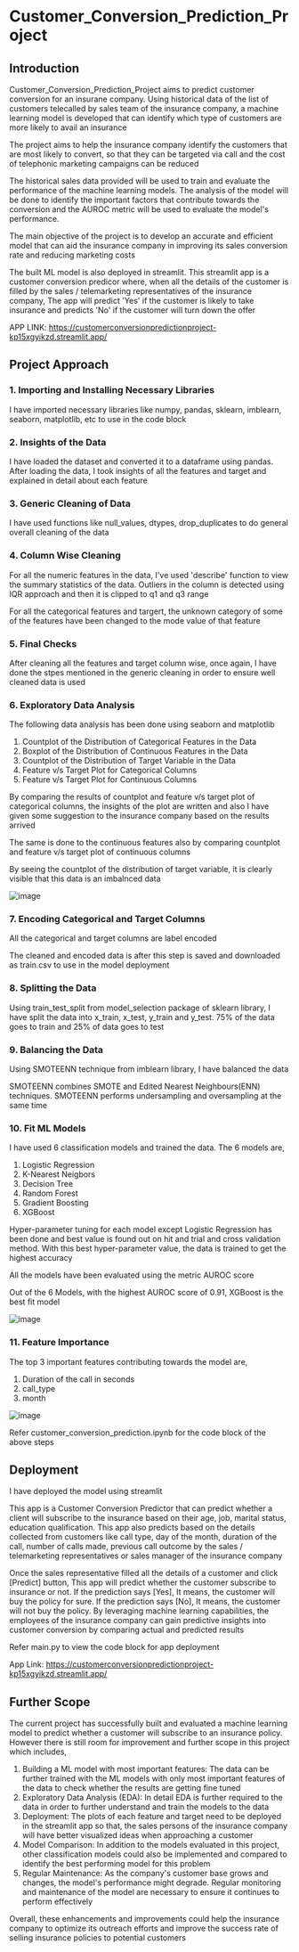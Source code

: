 # Customer_Conversion_Prediction_Project

## Introduction

Customer_Conversion_Prediction_Project aims to predict customer conversion for an insurane company. Using historical data of the list of customers telecalled by sales team of the insurance company, a machine learning model is developed that can identify which type of customers are more likely to avail an insurance

The project aims to help the insurance company identify the customers that are most likely to convert, so that they can be targeted via call and the cost of telephonic marketing campaigns can be reduced

The historical sales data provided will be used to train and evaluate the performance of the machine learning models. The analysis of the model will be done to identify the important factors that contribute towards the conversion and the AUROC metric will be used to evaluate the model's performance. 

The main objective of the project is to develop an accurate and efficient model that can aid the insurance company in improving its sales conversion rate and reducing marketing costs

The built ML model is also deployed in streamlit. This streamlit app is a customer conversion predicor where, when all the details of the customer is filled by the sales / telemarketing representatives of the insurance company, The app will predict 'Yes' if the customer is likely to take insurance and predicts 'No' if the customer will turn down the offer

APP LINK: https://customerconversionpredictionproject-kp15xgyikzd.streamlit.app/

## Project Approach

### 1. Importing and Installing Necessary Libraries
I have imported necessary libraries like numpy, pandas, sklearn, imblearn, seaborn, matplotlib, etc to use in the code block

### 2. Insights of the Data
I have loaded the dataset and converted it to a dataframe using pandas. After loading the data, I took insights of all the features and target and explained in detail about each feature

### 3. Generic Cleaning of Data
I have used functions like null_values, dtypes, drop_duplicates to do general overall cleaning of the data

### 4. Column Wise Cleaning 
For all the numeric features in the data, I've used 'describe' function to view the summary statistics of the data. Outliers in the column is detected using IQR approach and then it is clipped to q1 and q3 range  

For all the categorical features and targert, the unknown category of some of the features have been changed to the mode value of that feature

### 5. Final Checks
After cleaning all the features and target column wise, once again, I have done the stpes mentioned in the generic cleaning in order to ensure well cleaned data is used

### 6. Exploratory Data Analysis
The following data analysis has been done using seaborn and matplotlib

1. Countplot of the Distribution of Categorical Features in the Data
2. Boxplot of the Distribution of Continuous Features in the Data
3. Countplot of the Distribution of Target Variable in the Data
4. Feature v/s Target Plot for Categorical Columns
5. Feature v/s Target Plot for Continuous Columns

By comparing the results of countplot and feature v/s target plot of categorical columns, the insights of the plot are written and also I have given some suggestion to the insurance company based on the results arrived

The same is done to the continuous features also by comparing countplot and feature v/s target plot of continuous columns

By seeing the countplot of the distribution of target variable, it is clearly visible that this data is an imbalnced data

![image](https://github.com/Anitha-K-0711/Customer_Conversion_Prediction_Project/assets/115402011/17d07cc5-72d6-4966-aefe-ea97c2a47ecf)

### 7. Encoding Categorical and Target Columns
All the categorical and target columns are label encoded

The cleaned and encoded data is after this step is saved and downloaded as train.csv to use in the model deployment

### 8. Splitting the Data
Using train_test_split from model_selection package of sklearn library, I have split the data into x_train, x_test, y_train and y_test. 75% of the data goes to train and 25% of data goes to test

### 9. Balancing the Data
Using SMOTEENN technique from imblearn library, I have balanced the data 

SMOTEENN combines SMOTE and Edited Nearest Neighbours(ENN) techniques. SMOTEENN performs undersampling and oversampling at the same time

### 10. Fit ML Models
I have used 6 classification models and trained the data. The 6 models are,

1. Logistic Regression
2. K-Nearest Neigbors
3. Decision Tree
4. Random Forest
5. Gradient Boosting
6. XGBoost

Hyper-parameter tuning for each model except Logistic Regression has been done and best value is found out on hit and trial and cross validation method. With this best hyper-parameter value, the data is trained to get the highest accuracy

All the models have been evaluated using the metric AUROC score

Out of the 6 Models, with the highest AUROC score of 0.91, XGBoost is the best fit model

![image](https://github.com/Anitha-K-0711/Customer_Conversion_Prediction_Project/assets/115402011/9a2200fc-5952-4574-9e80-b1342bc6ed99)

### 11. Feature Importance 
The top 3 important features contributing towards the model are,

1. Duration of the call in seconds
2. call_type
3. month

![image](https://github.com/Anitha-K-0711/Customer_Conversion_Prediction_Project/assets/115402011/19c83dd9-7bfc-4105-afdc-9aab17f0694d)

Refer customer_conversion_prediction.ipynb for the code block of the above steps

## Deployment

I have deployed the model using streamlit

This app is a Customer Conversion Predictor that can predict whether a client will subscribe to the insurance based on their age, job, marital status, education qualification. This app also predicts based on the details collected from customers like call type, day of the month, duration of the call, number of calls made, previous call outcome by the sales / telemarketing representatives or sales manager of the insurance company

Once the sales representative filled all the details of a customer and click [Predict] button, This app will predict whether the customer subscribe to insurance or not. If the prediction says [Yes], It means, the customer will buy the policy for sure. If the prediction says [No], It means, the customer will not buy the policy. By leveraging machine learning capabilities, the employees of the insurance company can gain predictive insights into customer conversion by comparing actual and predicted results

Refer main.py to view the code block for app deployment

App Link: https://customerconversionpredictionproject-kp15xgyikzd.streamlit.app/

## Further Scope

The current project has successfully built and evaluated a machine learning model to predict whether a customer will subscribe to an insurance policy. However there is still room for improvement and further scope in this project which includes,

1. Building a ML model with most important features: The data can be further trained with the ML models with only most important features of the data to check whether
the results are getting fine tuned
3. Exploratory Data Analysis (EDA): In detail EDA is further required to the data in order to further understand and train the models to the data
4. Deployment: The plots of each feature and target need to be deployed in the streamlit app so that, the sales persons of the insurance company will have better visualized ideas when approaching a customer
5. Model Comparison: In addition to the models evaluated in this project, other classification models could also be implemented and compared to identify the best performing model for this problem
6. Regular Maintenance: As the company's customer base grows and changes, the model's performance might degrade. Regular monitoring and maintenance of the model are necessary to ensure it continues to perform effectively

Overall, these enhancements and improvements could help the insurance company to optimize its outreach efforts and improve the success rate of selling insurance policies to potential customers


